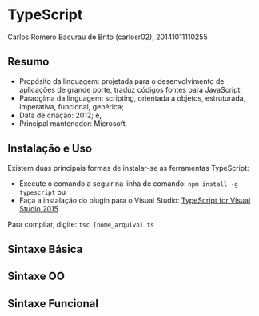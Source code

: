 # TypeScript
Carlos Romero Bacurau de Brito (carlosr02), 20141011110255
<h2>Resumo</h2>

* Propósito da linguagem: projetada para o desenvolvimento de aplicações de grande porte, traduz códigos fontes para JavaScript;
* Paradgima da linguagem: scripting, orientada a objetos, estruturada, imperativa, funcional, genérica;
* Data de criação: 2012; e,
* Principal mantenedor: Microsoft.
<h2>Instalação e Uso</h2>
Existem duas principais formas de instalar-se as ferramentas TypeScript:

* Execute o comando a seguir na linha de comando: `npm install -g typescript` ou
* Faça a instalação do plugin para o Visual Studio: [TypeScript for Visual Studio 2015](https://www.microsoft.com/en-us/download/details.aspx?id=48593)

Para compilar, digite: `tsc [nome_arquivo].ts`
<h2>Sintaxe Básica</h2>
<h2>Sintaxe OO</h2>
<h2>Sintaxe Funcional</h2>
